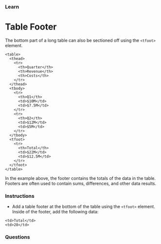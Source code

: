 ### Learn
# Table Footer
The bottom part of a long table can also be sectioned off using the `<tfoot>` element.

```
<table>
  <thead>
    <tr>
      <th>Quarter</th>
      <th>Revenue</th>
      <th>Costs</th>
    </tr>
  </thead>
  <tbody>
    <tr>
      <th>Q1</th>
      <td>$10M</td>
      <td>$7.5M</td>
    </tr>
    <tr>
      <th>Q2</th>
      <td>$12M</td>
      <td>$5M</td>
    </tr>
  </tbody>
  <tfoot>
    <tr>
      <th>Total</th>
      <td>$22M</td>
      <td>$12.5M</td>
    </tr>
  </tfoot>
</table>
```

In the example above, the footer contains the totals of the data in the table. Footers are often used to contain sums, differences, and other data results.



### Instructions
* Add a table footer at the bottom of the table using the `<tfoot>` element. Inside of the footer, add the following data:
```
<td>Total</td>
<td>28</td>
```


### Questions